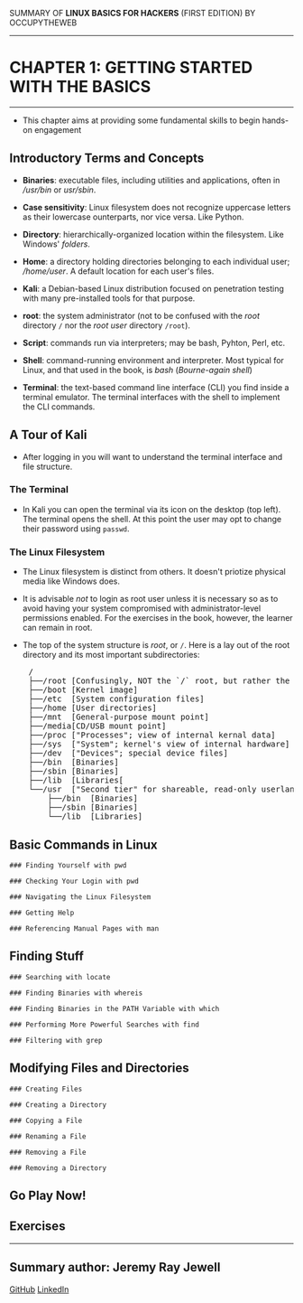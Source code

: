 SUMMARY OF 
**LINUX BASICS FOR HACKERS** 
(FIRST EDITION) BY OCCUPYTHEWEB

---

# CHAPTER 1: GETTING STARTED WITH THE BASICS

---

- This chapter aims at providing some fundamental skills to begin hands-on engagement

## Introductory Terms and Concepts

- **Binaries**: executable files, including utilities and applications, often in */usr/bin* or *usr/sbin*.

- **Case sensitivity**: Linux filesystem does not recognize uppercase letters as their lowercase ounterparts, nor vice versa. Like Python.

- **Directory**: hierarchically-organized location within the filesystem. Like Windows' *folders*.

- **Home**: a directory holding directories belonging to each individual user; */home/user*. A default location for each user's files. 

- **Kali**: a Debian-based Linux distribution focused on penetration testing with many pre-installed tools for that purpose. 

- **root**: the system administrator (not to be confused with the *root* directory `/` nor the *root user* directory `/root`).

- **Script**: commands run via interpreters; may be bash, Pyhton, Perl, etc.  

- **Shell**: command-running environment and interpreter. Most typical for Linux, and that used in the book, is *bash* (*Bourne-again shell*)

- **Terminal**: the text-based command line interface (CLI) you find inside a terminal emulator. The terminal interfaces with the shell to implement the CLI commands.

## A Tour of Kali

- After logging in you will want to understand the terminal interface and file structure.

### The Terminal

- In Kali you can open the terminal via its icon on the desktop (top left). The terminal opens the shell. At this point the user may opt to change their password using `passwd`.

### The Linux Filesystem

- The Linux filesystem is distinct from others. It doesn't priotize physical media like Windows does.

- It is advisable *not* to login as root user unless it is necessary so as to avoid having your system compromised with administrator-level permissions enabled. For the exercises in the book, however, the learner can remain in root.  

- The top of the system structure is *root*, or `/`. Here is a lay out of the root directory and its most important subdirectories:

<pre markdown>
	/
	├──/root [Confusingly, NOT the `/` root, but rather the home directory of the root user]
	├──/boot [Kernel image]
	├──/etc  [System configuration files]
	├──/home [User directories]
	├──/mnt  [General-purpose mount point]
	├──/media[CD/USB mount point]
	├──/proc ["Processes"; view of internal kernal data]
	├──/sys	 ["System"; kernel's view of internal hardware]
	├──/dev	 ["Devices"; special device files]
	├──/bin  [Binaries]
	├──/sbin [Binaries]
	├──/lib  [Libraries[
	└──/usr  ["Second tier" for shareable, read-only userland programs/files]
	    ├──/bin  [Binaries]
	    ├──/sbin [Binaries]
	    └──/lib  [Libraries]
</pre>

## Basic Commands in Linux

	### Finding Yourself with pwd

	### Checking Your Login with pwd

	### Navigating the Linux Filesystem

	### Getting Help

	### Referencing Manual Pages with man

## Finding Stuff
	
	### Searching with locate

	### Finding Binaries with whereis

	### Finding Binaries in the PATH Variable with which
	
	### Performing More Powerful Searches with find

	### Filtering with grep

## Modifying Files and Directories
	
	### Creating Files

	### Creating a Directory

	### Copying a File

	### Renaming a File

	### Removing a File

	### Removing a Directory

## Go Play Now!

## Exercises

---

## Summary author: **Jeremy Ray Jewell**
[GitHub](https://github.com/jeremyrayjewell)
[LinkedIn](https://www.linkedin.com/in/jeremyrayjewell)
